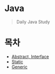 # Java
> Daily Java Study

# 목차
+ [Abstract, Interface](https://github.com/gongcha34/Java/tree/master/11.%20Abstract%2C%20Interface/src)
+ [Static](https://github.com/gongcha34/Java/tree/master/12.%20static)
+ [Generic](https://github.com/gongcha34/Java/tree/master/13.%20Generic)
